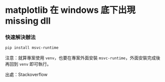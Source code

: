 # matplotlib 在 windows 底下出現 missing dll

### 快速解決辦法

```sh
pip install msvc-runtime
```

注意：就算專案使用 `venv`，也要在專案外面安裝 `msvc-runtime`，外面安裝完成後再回到 `venv` 即可執行。

出處：Stackoverflow
